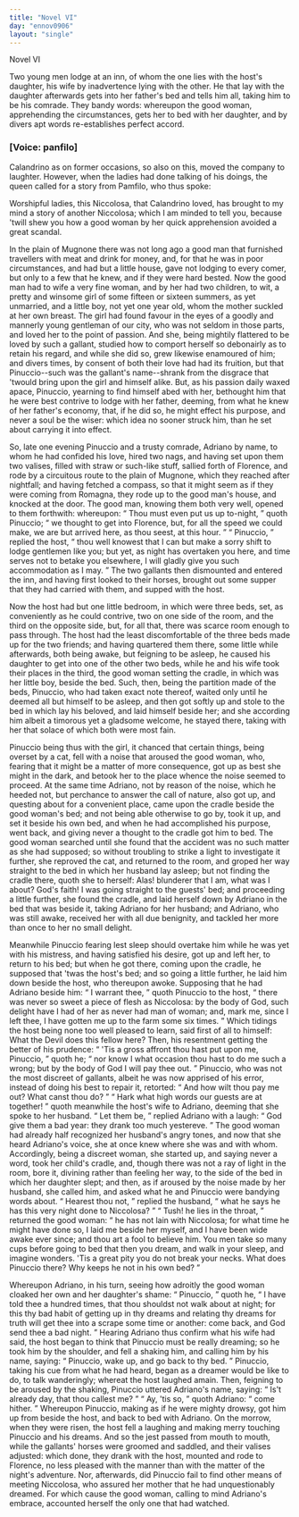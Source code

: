 ```yaml
---
title: "Novel VI"
day: "ennov0906"
layout: "single"
---
```

<html>
 <head>
 </head>
 <body>
  <div id="nov0906" type="novella" who="panfilo">
   <head>
    Novel VI
   </head>
   <argument>
    <p>
     <milestone id="p09060001"/>
     <!--(i)-->
     Two young men lodge at an inn, of whom the one lies with
 the host's daughter, his wife by inadvertence lying
 with the other. He that lay with the daughter afterwards
 gets into her father's bed and tells him all,
 taking him to be his comrade. They bandy words:
 whereupon the good woman, apprehending the circumstances,
 gets her to bed with her daughter, and by
 divers apt words re-establishes perfect accord.
     <!--(/i)-->
    </p>
   </argument>
   <p>
    <h3>
     [Voice: panfilo]
    </h3>
   </p>
   <div3 type="commentary" who="author">
    <p>
     <milestone id="p09060002"/>
     <!--(sc)-->
     Calandrino
     <!--(/sc)-->
     as on former occasions, so also on this, moved the
 company to laughter. However, when the ladies had done talking
 of his doings, the queen called for a story from Pamfilo, who thus
 spoke:
    </p>
   </div3>
   <div3 type="commentary" who="panfilo">
    <p>
     <milestone id="p09060003"/>
     Worshipful ladies, this Niccolosa, that Calandrino loved,
 has brought to my mind a story of another Niccolosa; which I am
 minded to tell you, because 'twill shew you how a good woman
 by her quick apprehension avoided a great scandal.
    </p>
   </div3>
   <p>
    <milestone id="p09060004"/>
    In the plain of Mugnone there was not long ago a good man that
 furnished travellers with meat and drink for money, and, for that he
 was in poor circumstances, and had but a little house, gave not lodging
 to every comer, but only to a few that he knew, and if they were
 hard bested.
    <milestone id="p09060005"/>
    Now the good man had to wife a very fine woman,
 and by her had two children, to wit, a pretty and winsome girl of
 some fifteen or sixteen summers, as yet unmarried, and a little
 boy, not yet one year old, whom the mother suckled at her own
 breast.
    <milestone id="p09060006"/>
    The girl had found favour in the eyes of a goodly and
 mannerly young gentleman of our city, who was not seldom in those
 parts, and loved her to the point of passion. And she, being mightily
 flattered to be loved by such a gallant, studied how to comport herself
    <pb n="291"/>
    so
 debonairly as to retain his regard, and while she did so, grew
 likewise enamoured of him; and divers times, by consent of both
 their love had had its fruition, but that Pinuccio--such was the
 gallant's name--shrank from the disgrace that 'twould bring upon
 the girl and himself alike.
    <milestone id="p09060007"/>
    But, as his passion daily waxed apace,
 Pinuccio, yearning to find himself abed with her, bethought him that
 he were best contrive to lodge with her father, deeming, from what
 he knew of her father's economy, that, if he did so, he might effect
 his purpose, and never a soul be the wiser: which idea no sooner
 struck him, than he set about carrying it into effect.
   </p>
   <p>
    <milestone id="p09060008"/>
    So, late one evening Pinuccio and a trusty comrade, Adriano by
 name, to whom he had confided his love, hired two nags, and having
 set upon them two valises, filled with straw or such-like stuff, sallied
 forth of Florence, and rode by a circuitous route to the plain of
 Mugnone, which they reached after nightfall;
    <milestone id="p09060009"/>
    and having fetched a
 compass, so that it might seem as if they were coming from Romagna,
 they rode up to the good man's house, and knocked at the door.
 The good man, knowing them both very well, opened to them forthwith:
 whereupon:
    <q direct="unspecified">
     Thou must even put us up to-night,
    </q>
    quoth
 Pinuccio;
    <q direct="unspecified">
     we thought to get into Florence, but, for all the speed
 we could make, we are but arrived here, as thou seest, at this hour.
    </q>
    <milestone id="p09060010"/>
    <q direct="unspecified">
     Pinuccio,
    </q>
    replied the host,
    <q direct="unspecified">
     thou well knowest that I can but
 make a sorry shift to lodge gentlemen like you; but yet, as night
 has overtaken you here, and time serves not to betake you elsewhere,
 I will gladly give you such accommodation as I may.
    </q>
    <milestone id="p09060011"/>
    The two
 gallants then dismounted and entered the inn, and having first looked
 to their horses, brought out some supper that they had carried with
 them, and supped with the host.
   </p>
   <p>
    Now the host had but one little bedroom, in which were three
 beds, set, as conveniently as he could contrive, two on one side of the
 room, and the third on the opposite side, but, for all that, there was
 scarce room enough to pass through.
    <milestone id="p09060012"/>
    The host had the least discomfortable
 of the three beds made up for the two friends; and having
 quartered them there, some little while afterwards, both being awake,
 but feigning to be asleep, he caused his daughter to get into one of
 the other two beds, while he and his wife took their places in the
 third, the good woman setting the cradle, in which was her little boy,
 beside the bed.
    <milestone id="p09060013"/>
    Such, then, being the partition made of the beds,
    <pb n="292"/>
    Pinuccio,
 who had taken exact note thereof, waited only until he
 deemed all but himself to be asleep, and then got softly up and stole
 to the bed in which lay his beloved, and laid himself beside her; and
 she according him albeit a timorous yet a gladsome welcome, he
 stayed there, taking with her that solace of which both were most
 fain.
   </p>
   <p>
    <milestone id="p09060014"/>
    Pinuccio being thus with the girl, it chanced that certain things,
 being overset by a cat, fell with a noise that aroused the good woman,
 who, fearing that it might be a matter of more consequence, got up
 as best she might in the dark, and betook her to the place whence the
 noise seemed to proceed.
    <milestone id="p09060015"/>
    At the same time Adriano, not by reason
 of the noise, which he heeded not, but perchance to answer the call of
 nature, also got up, and questing about for a convenient place, came
 upon the cradle beside the good woman's bed; and not being able
 otherwise to go by, took it up, and set it beside his own bed, and
 when he had accomplished his purpose, went back, and giving never
 a thought to the cradle got him to bed.
    <milestone id="p09060016"/>
    The good woman searched
 until she found that the accident was no such matter as she had
 supposed; so without troubling to strike a light to investigate it
 further, she reproved the cat, and returned to the room, and groped
 her way straight to the bed in which her husband lay asleep; but not
 finding the cradle there, quoth she to herself: Alas! blunderer that
 I am, what was I about? God's faith! I was going straight to the
 guests' bed;
    <milestone id="p09060017"/>
    and proceeding a little further, she found the cradle, and
 laid herself down by Adriano in the bed that was beside it, taking
 Adriano for her husband; and Adriano, who was still awake, received
 her with all due benignity, and tackled her more than once to her
 no small delight.
   </p>
   <p>
    <milestone id="p09060018"/>
    Meanwhile Pinuccio fearing lest sleep should overtake him while
 he was yet with his mistress, and having satisfied his desire, got up
 and left her, to return to his bed; but when he got there, coming
 upon the cradle, he supposed that 'twas the host's bed; and so going
 a little further, he laid him down beside the host, who thereupon
 awoke.
    <milestone id="p09060019"/>
    Supposing that he had Adriano beside him:
    <q direct="unspecified">
     I warrant
 thee,
    </q>
    quoth Pinuccio to the host,
    <q direct="unspecified">
     there was never so sweet a piece
 of flesh as Niccolosa: by the body of God, such delight have I had
 of her as never had man of woman; and, mark me, since I left thee,
 I have gotten me up to the farm some six times.
    </q>
    <milestone id="p09060020"/>
    Which tidings
    <pb n="293"/>
    the
 host being none too well pleased to learn, said first of all to
 himself: What the Devil does this fellow here? Then, his
 resentment getting the better of his prudence:
    <q direct="unspecified">
     'Tis a gross affront
 thou hast put upon me, Pinuccio,
    </q>
    quoth he;
    <q direct="unspecified">
     nor know I what
 occasion thou hast to do me such a wrong; but by the body of God
 I will pay thee out.
    </q>
    <milestone id="p09060021"/>
    Pinuccio, who was not the most discreet of
 gallants, albeit he was now apprised of his error, instead of doing his
 best to repair it, retorted:
    <q direct="unspecified">
     And how wilt thou pay me out?
 What canst thou do?
    </q>
    <milestone id="p09060022"/>
    <q direct="unspecified">
     Hark what high words our guests are at
 together!
    </q>
    quoth meanwhile the host's wife to Adriano, deeming
 that she spoke to her husband.
    <milestone id="p09060023"/>
    <q direct="unspecified">
     Let them be,
    </q>
    replied Adriano
 with a laugh:
    <q direct="unspecified">
     God give them a bad year: they drank too much
 yestereve.
    </q>
    <milestone id="p09060024"/>
    The good woman had already half recognized her
 husband's angry tones, and now that she heard Adriano's voice, she
 at once knew where she was and with whom. Accordingly, being
 a discreet woman, she started up, and saying never a word, took her
 child's cradle, and, though there was not a ray of light in the room,
 bore it, divining rather than feeling her way, to the side of the bed
 in which her daughter slept;
    <milestone id="p09060025"/>
    and then, as if aroused by the noise
 made by her husband, she called him, and asked what he and
 Pinuccio were bandying words about.
    <q direct="unspecified">
     Hearest thou not,
    </q>
    replied
 the husband,
    <q direct="unspecified">
     what he says he has this very night done to
 Niccolosa?
    </q>
    <q direct="unspecified">
     Tush! he lies in the throat,
    </q>
    <milestone id="p09060026"/>
    returned the good
 woman:
    <q direct="unspecified">
     he has not lain with Niccolosa; for what time he might
 have done so, I laid me beside her myself, and I have been wide
 awake ever since; and thou art a fool to believe him. You men
 take so many cups before going to bed that then you dream, and
 walk in your sleep, and imagine wonders. 'Tis a great pity you do
 not break your necks. What does Pinuccio there? Why keeps he
 not in his own bed?
    </q>
   </p>
   <p>
    <milestone id="p09060027"/>
    <milestone/>
    Whereupon Adriano, in his turn, seeing how adroitly the good
 woman cloaked her own and her daughter's shame:
    <q direct="unspecified">
     Pinuccio,
    </q>
    quoth he,
    <q direct="unspecified">
     I have told thee a hundred times, that thou shouldst not
 walk about at night; for this thy bad habit of getting up in thy
 dreams and relating thy dreams for truth will get thee into a scrape
 some time or another: come back, and God send thee a bad night.
    </q>
    <milestone id="p09060028"/>
    Hearing Adriano thus confirm what his wife had said, the host began
 to think that Pinuccio must be really dreaming; so he took him by
    <pb n="294"/>
    the
 shoulder, and fell a shaking him, and calling him by his name,
 saying:
    <q direct="unspecified">
     Pinuccio, wake up, and go back to thy bed.
    </q>
    <milestone id="p09060029"/>
    Pinuccio,
 taking his cue from what he had heard, began as a dreamer would be
 like to do, to talk wanderingly; whereat the host laughed amain.
 Then, feigning to be aroused by the shaking, Pinuccio uttered
 Adriano's name, saying:
    <q direct="unspecified">
     Is't already day, that thou callest me?
    </q>
    <milestone id="p09060030"/>
    <q direct="unspecified">
     Ay, 'tis so,
    </q>
    quoth Adriano:
    <q direct="unspecified">
     come hither.
    </q>
    <milestone id="p09060031"/>
    Whereupon Pinuccio,
 making as if he were mighty drowsy, got him up from beside the host,
 and back to bed with Adriano. On the morrow, when they were
 risen, the host fell a laughing and making merry touching Pinuccio and
 his dreams.
    <milestone id="p09060032"/>
    And so the jest passed from mouth to mouth, while the
 gallants' horses were groomed and saddled, and their valises adjusted:
 which done, they drank with the host, mounted and rode to Florence,
 no less pleased with the manner than with the matter of the night's
 adventure.
    <milestone id="p09060033"/>
    Nor, afterwards, did Pinuccio fail to find other means of
 meeting Niccolosa, who assured her mother that he had unquestionably
 dreamed. For which cause the good woman, calling to mind
 Adriano's embrace, accounted herself the only one that had watched.
   </p>
  </div>
 </body>
</html>